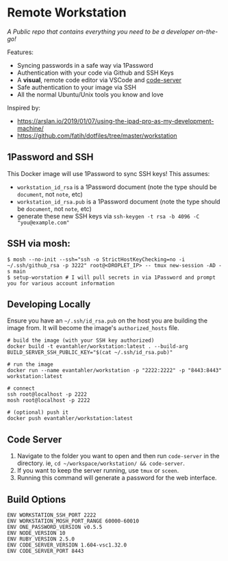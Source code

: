 # Remote Workstation
*A Public repo that contains everything you need to be a developer on-the-go!*

Features:
* Syncing passwords in a safe way via 1Password
* Authentication with your code via Github and SSH Keys
* A **visual**, remote code editor via VSCode and [code-server](https://github.com/codercom/code-server)
* Safe authentication to your image via SSH
* All the normal Ubuntu/Unix tools you know and love

Inspired by:
* https://arslan.io/2019/01/07/using-the-ipad-pro-as-my-development-machine/
* https://github.com/fatih/dotfiles/tree/master/workstation

## 1Password and SSH
This Docker image will use 1Password to sync SSH keys!  This assumes:
* `workstation_id_rsa` is a 1Password document (note the type should be `document`, not `note`, etc)
* `workstation_id_rsa.pub` is a 1Password document (note the type should be `document`, not `note`, etc)
* generate these new SSH keys via `ssh-keygen -t rsa -b 4096 -C "you@example.com"`

## SSH via mosh:
```
$ mosh --no-init --ssh="ssh -o StrictHostKeyChecking=no -i ~/.ssh/github_rsa -p 3222" root@<DROPLET_IP> -- tmux new-session -AD -s main
$ setup-worstation # I will pull secrets in via 1Password and prompt you for various account information
```

## Developing Locally
Ensure you have an `~/.ssh/id_rsa.pub` on the host you are building the image from.  It will become the image's `authorized_hosts` file.

```
# build the image (with your SSH key authorized)
docker build -t evantahler/workstation:latest . --build-arg BUILD_SERVER_SSH_PUBLIC_KEY="$(cat ~/.ssh/id_rsa.pub)"

# run the image
docker run --name evantahler/workstation -p "2222:2222" -p "8443:8443" workstation:latest

# connect
ssh root@localhost -p 2222
mosh root@localhost -p 2222

# (optional) push it
docker push evantahler/workstation:latest
```

## Code Server
1. Navigate to the folder you want to open and then run `code-server` in the directory.  ie, `cd ~/workspace/workstation/ && code-server`.
2. If you want to keep the server running, use `tmux` or `sceen`.
3. Running this command will generate a password for the web interface.

## Build Options
```
ENV WORKSTATION_SSH_PORT 2222
ENV WORKSTATION_MOSH_PORT_RANGE 60000-60010
ENV ONE_PASSWORD_VERSION v0.5.5
ENV NODE_VERSION 10
ENV RUBY_VERSION 2.5.0
ENV CODE_SERVER_VERSION 1.604-vsc1.32.0
ENV CODE_SERVER_PORT 8443
```
